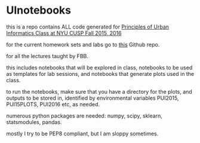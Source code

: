 # UInotebooks


this is a repo contains ALL code generated for [Principles of Urban Informatics Class at NYU CUSP Fall 2015, 2016 ](http://cosmo.nyu.edu/~fb55/PUI2016/)

for the current homework sets and labs go to [this](http://github.com/fedhere/PUI2016) Github repo.

for all the lectures taught by FBB. 

this includes notebooks that will be explored in class, notebooks to be used as templates for lab sessions, and notebooks that generate plots used in the class.

to run the notebooks, make sure that you have a directory for the plots, and outputs to be stored in, identified by environmental variables PUI2015, PUI15PLOTS, PUI2016 etc, as needed.

numerous python packages are needed: numpy, scipy, sklearn, statsmodules, pandas. 

mostly I try to be PEP8 compliant, but I am sloppy sometimes. 


